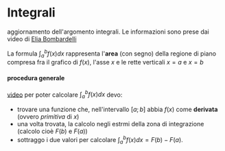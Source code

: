 # Integrali
aggiornamento dell'argomento integrali. Le informazioni sono prese dai video di [Elia Bombardelli](https://www.youtube.com/playlist?list=PLD65828BD6F3E86AA)

La formula $\int_a^bf(x) dx$ rappresenta l'**area** (con segno) della regione di piano compresa fra il grafico di $f(x)$, l'asse $x$ e le rette verticali $x = a$ e $x=b$

#### procedura generale
[video](https://www.youtube.com/watch?v=MOE7x_B_WeA&list=PLD65828BD6F3E86AA&index=1&pp=iAQB)
per poter calcolare $\int_a^bf(x)dx$ devo:
- trovare una funzione che, nell'intervallo $[a; b]$ abbia $f(x)$ come **derivata** (ovvero *primitiva* di $x$)
- una volta trovata, la calcolo negli estrmi della zona di integrazione (calcolo cioè $F(b)$ e $F(a)$)
- sottraggo i due valori per calcolare $\int_a^bf(x) dx = F(b)-F(a)$.